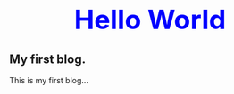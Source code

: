 <h2 align="center"><font size="16" color="blue">Hello World</font></h2>

## My first blog.
This is my first blog...
